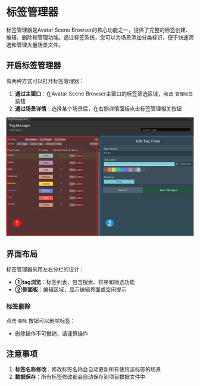 # 标签管理器

标签管理器是Avatar Scene Browser的核心功能之一，提供了完整的标签创建、编辑、删除和管理功能。通过标签系统，您可以为场景添加分类标识，便于快速筛选和管理大量场景文件。
## 开启标签管理器

有两种方式可以打开标签管理器：

1. **通过主窗口**：在Avatar Scene Browser主窗口的标签筛选区域，点击 `管理标签` 按钮
2. **通过场景详情**：选择某个场景后，在右侧详情面板点击标签管理相关按钮


![标签管理界面](img/tagManage.png)

## 界面布局

标签管理器采用左右分栏的设计：

- **①tag浏览**：标签列表，包含搜索、排序和筛选功能
- **②侧面板**：编辑区域，显示编辑界面或空闲提示







### 标签删除

点击 `删除` 按钮可以删除标签：

- 删除操作不可撤销，请谨慎操作





## 注意事项

1. **标签名称修改**：修改标签名称会自动更新所有使用该标签的场景
2. **数据保存**：所有标签修改都会自动保存到项目数据文件中